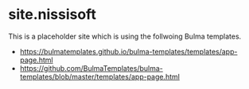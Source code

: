 # site.nissisoft

This is a placeholder site which is using the follwoing Bulma templates.

* https://bulmatemplates.github.io/bulma-templates/templates/app-page.html
* https://github.com/BulmaTemplates/bulma-templates/blob/master/templates/app-page.html
